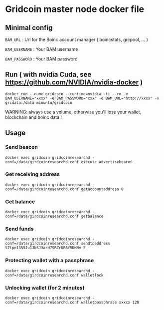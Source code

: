 # Gridcoin master node docker file

## Minimal config

`BAM_URL` : Url for the Boinc account manager ( boincstats, grcpool, ... )

`BAM_USERNAME` : Your BAM username

`BAM_PASSWORD` : Your BAM password

## Run ( with nvidia Cuda, see https://github.com/NVIDIA/nvidia-docker )

`docker run --name gridcoin --runtime=nvidia -ti --rm -e BAM_USERNAME="xxxx" -e BAM_PASSWORD="xxx" -e BAM_URL="http://xxxx" -v grcdata:/data minuntu/gridcoin`

WARNING: always use a volume, otherwise you'll lose your wallet, blockchain and boinc data !

## Usage

### Send beacon

`docker exec gridcoin gridcoinresearchd -conf=/data/girdcoinresearchd.conf execute advertisebeacon`

### Get receiving address

`docker exec gridcoin gridcoinresearchd -conf=/data/girdcoinresearchd.conf getaccountaddress 0`

### Get balance

`docker exec gridcoin gridcoinresearchd -conf=/data/girdcoinresearchd.conf getbalance`

### Send funds

`docker exec gridcoin gridcoinresearchd -conf=/data/girdcoinresearchd.conf sendtoaddress S7tpn1355Ju1JbSJ3arH7SRZrUR6Y5KNNv 5`

### Protecting wallet with a passphrase

`docker exec gridcoin gridcoinresearchd -conf=/data/girdcoinresearchd.conf walletlock`

### Unlocking wallet (for 2 minutes)

`docker exec gridcoin gridcoinresearchd -conf=/data/girdcoinresearchd.conf walletpassphrase xxxxx 120`
